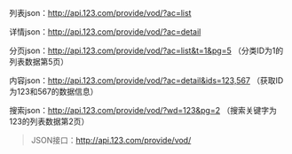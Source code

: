列表json：http://api.123.com/provide/vod/?ac=list

详情json：http://api.123.com/provide/vod/?ac=detail

分页json：http://api.123.com/provide/vod/?ac=list&t=1&pg=5 （分类ID为1的列表数据第5页）

内容json：http://api.123.com/provide/vod/?ac=detail&ids=123,567 （获取ID为123和567的数据信息）

搜索json：http://api.123.com/provide/vod/?wd=123&pg=2 （搜索关键字为123的列表数据第2页）

> JSON接口：http://api.123.com/provide/vod/
